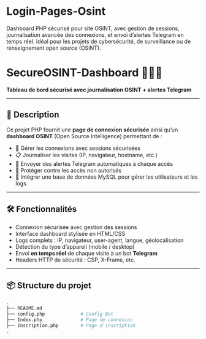 # Login-Pages-Osint
Dashboard PHP sécurisé pour site OSINT, avec gestion de sessions, journalisation avancée des connexions, et envoi d’alertes Telegram en temps réel. Idéal pour les projets de cybersécurité, de surveillance ou de renseignement open source (OSINT).

# SecureOSINT-Dashboard 🔐🕵️‍♂️

**Tableau de bord sécurisé avec journalisation OSINT + alertes Telegram**

---

## 📌 Description

Ce projet PHP fournit une **page de connexion sécurisée** ainsi qu’un **dashboard OSINT** (Open Source Intelligence) permettant de :

- 🔐 Gérer les connexions avec sessions sécurisées
- 📋 Journaliser les visites (IP, navigateur, hostname, etc.)
- 📡 Envoyer des alertes Telegram automatiques à chaque accès
- 🧠 Protéger contre les accès non autorisés
- 📂 Intégrer une base de données MySQL pour gérer les utilisateurs et les logs

---

## 🛠️ Fonctionnalités

- Connexion sécurisée avec gestion des sessions
- Interface dashboard stylisée en HTML/CSS
- Logs complets : IP, navigateur, user-agent, langue, géolocalisation
- Détection du type d’appareil (mobile / desktop)
- Envoi **en temps réel** de chaque visite à un bot **Telegram**
- Headers HTTP de sécurité : CSP, X-Frame, etc.

---

## 📦 Structure du projet

```bash
.
├── README.md              
├── config.php             # Config Bot
├── Index.php              # Page de connexion
├── Inscription.php        # Page d'inscription
.
